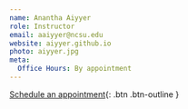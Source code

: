 ```yaml
---
name: Anantha Aiyyer  
role: Instructor
email: aaiyyer@ncsu.edu
website: aiyyer.github.io
photo: aiyyer.jpg
meta:
  Office Hours: By appointment
---
```


[Schedule an appointment](#){: .btn .btn-outline }
